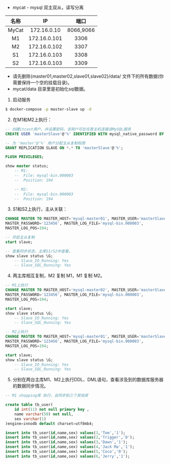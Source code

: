 - mycat - mysql 双主双从，读写分离

| 名称 | IP | 端口 |
| :-: | :-: | :-: |
| MyCat | 172.16.0.10 | 8066,9066 |
| M1 | 172.16.0.101 | 3306 |
| M2 | 172.16.0.102 | 3307 |
| S1 | 172.16.0.103 | 3308 |
| S2 | 172.16.0.103 | 3309 |

- 请先删除{master01,master02,slave01,slave02}/data/ 文件下的所有数据(你需要保持一个空的挂载目录)。
- mycat/data 目录里是初始化sql数据。

1. 启动服务
```sh
$ docker-compose -p master-slave up -d
```

2. 在M1和M2上执行：
```sql
-- 创建itcast用户，并设置密码，该用户可在任意主机连接该MySQL服务
CREATE USER 'masterSlave'@'%' IDENTIFIED WITH mysql_native_password BY '123456';

-- 为 'master'@'%' 用户分配主从复制权限
GRANT REPLICATION SLAVE ON *.* TO 'masterSlave'@'%';

FLUSH PRIVILEGES;

show master status;
    -- M1:
    --  File: mysql-bin.000003
    --  Position: 194

    -- M2:
    --  File: mysql-bin.000003
    --  Position: 194
```

3. S1和S2上执行，主从关联：
```sql
CHANGE MASTER TO MASTER_HOST='mysql-master01', MASTER_USER='masterSlave',
MASTER_PASSWORD='123456', MASTER_LOG_FILE='mysql-bin.000003',
MASTER_LOG_POS=194;

-- 开启主从复制
start slave;

-- 查看同步状态，主库S1/S2中查看。
show slave status \G;
    -- Slave_IO_Running: Yes
    -- Slave_SQL_Running: Yes
```

4. 两主库相互复制，M2 复制 M1，M1 复制 M2。

```sql
-- M1上执行
CHANGE MASTER TO MASTER_HOST='mysql-master02', MASTER_USER='masterSlave',
MASTER_PASSWORD='123456', MASTER_LOG_FILE='mysql-bin.000003',
MASTER_LOG_POS=194;

start slave;
show slave status \G;
    -- Slave_IO_Running: Yes
    -- Slave_SQL_Running: Yes

-- M2上执行
CHANGE MASTER TO MASTER_HOST='mysql-master01', MASTER_USER='masterSlave',
MASTER_PASSWORD='123456', MASTER_LOG_FILE='mysql-bin.000003',
MASTER_LOG_POS=194;

start slave;
show slave status \G;
    -- Slave_IO_Running: Yes
    -- Slave_SQL_Running: Yes
```

5. 分别在两台主库M1、M2上执行DDL、DML语句，查看涉及到的数据库服务器的数据同步情况。
```sql
-- M1 shopping库 执行，会同步到三个其他库

create table tb_user(
    id int(11) not null primary key ,
    name varchar(50) not null,
    sex varchar(1)
)engine=innodb default charset=utf8mb4;

insert into tb_user(id,name,sex) values(1,'Tom','1');
insert into tb_user(id,name,sex) values(2,'Trigger','0');
insert into tb_user(id,name,sex) values(3,'Dawn','1');
insert into tb_user(id,name,sex) values(4,'Jack Ma','1');
insert into tb_user(id,name,sex) values(5,'Coco','0');
insert into tb_user(id,name,sex) values(6,'Jerry','1');
```
